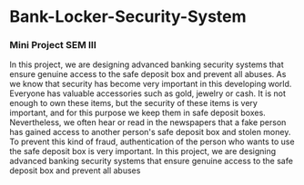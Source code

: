 # Bank-Locker-Security-System
### Mini Project SEM III
In this project, we are designing advanced banking security systems that ensure genuine access to the safe deposit box and prevent all abuses.
As we know that security has become very important in this developing world. Everyone has valuable accessories such as gold, jewelry or cash. It is not enough to own these items, but the security of these items is very important, and for this purpose we keep them in safe deposit boxes.
Nevertheless, we often hear or read in the newspapers that a fake person has gained access to another person's safe deposit box and stolen money. To prevent this kind of fraud,
authentication of the person who wants to use the safe deposit box is very important. In this project, we are designing advanced banking security systems that ensure genuine access to the safe deposit box and prevent all abuses

